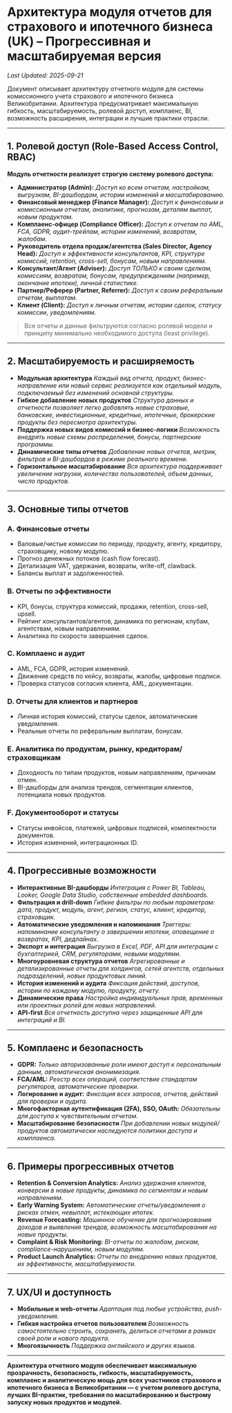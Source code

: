 # Архитектура модуля отчетов для страхового и ипотечного бизнеса (UK) – Прогрессивная и масштабируемая версия

_Last Updated: 2025-09-21_

Документ описывает архитектуру отчетного модуля для системы комиссионного учета страхового и ипотечного бизнеса Великобритании. Архитектура предусматривает максимальную гибкость, масштабируемость, ролевой доступ, комплаенс, BI, возможность расширения, интеграции и лучшие практики отрасли.

---

## 1. Ролевой доступ (Role-Based Access Control, RBAC)

**Модуль отчетности реализует строгую систему ролевого доступа:**

- **Администратор (Admin):**
  _Доступ ко всем отчетам, настройкам, выгрузкам, BI-дашбордам, истории изменений и масштабированию._
- **Финансовый менеджер (Finance Manager):**
  _Доступ к финансовым и комиссионным отчетам, аналитике, прогнозам, деталям выплат, новым продуктам._
- **Комплаенс-офицер (Compliance Officer):**
  _Доступ к отчетам по AML, FCA, GDPR, аудит-трейлам, истории изменений, возвратам, жалобам._
- **Руководитель отдела продаж/агентства (Sales Director, Agency Head):**
  _Доступ к эффективности консультантов, KPI, структуре комиссий, retention, cross-sell, бонусам, новым направлениям._
- **Консультант/Агент (Adviser):**
  _Доступ ТОЛЬКО к своим сделкам, комиссиям, возвратам, бонусам, предупреждениям (например, окончание ипотеки), личной статистике._
- **Партнер/Реферер (Partner, Referrer):**
  _Доступ к своим реферальным отчетам, выплатам._
- **Клиент (Client):**
  _Доступ к личным отчетам, истории сделок, статусу комиссии, уведомлениям._

> Все отчеты и данные фильтруются согласно ролевой модели и принципу минимально необходимого доступа (least privilege).

---

## 2. Масштабируемость и расширяемость

- **Модульная архитектура**
  _Каждый вид отчета, продукт, бизнес-направление или новый сервис реализуется как отдельный модуль, подключаемый без изменений основной структуры._
- **Гибкое добавление новых продуктов**
  _Структура данных и отчетности позволяет легко добавлять новые страховые, банковские, инвестиционные, кредитные, ипотечные, брокерские продукты без пересмотра архитектуры._
- **Поддержка новых видов комиссий и бизнес-логики**
  _Возможность внедрять новые схемы распределения, бонусы, партнерские программы._
- **Динамические типы отчетов**
  _Добавление новых отчетов, метрик, фильтров и BI-дашбордов в режиме реального времени._
- **Горизонтальное масштабирование**
  _Вся архитектура поддерживает увеличение нагрузки, количество пользователей, объем данных, число продуктов._

---

## 3. Основные типы отчетов

### A. Финансовые отчеты
- Валовые/чистые комиссии по периоду, продукту, агенту, кредитору, страховщику, новому модулю.
- Прогноз денежных потоков (cash flow forecast).
- Детализация VAT, удержания, возвраты, write-off, clawback.
- Балансы выплат и задолженностей.

### B. Отчеты по эффективности
- KPI, бонусы, структура комиссий, продажи, retention, cross-sell, upsell.
- Рейтинг консультантов/агентов, динамика по регионам, клубам, агентствам, новым направлениям.
- Аналитика по скорости завершения сделок.

### C. Комплаенс и аудит
- AML, FCA, GDPR, история изменений.
- Движение средств по кейсу, возвраты, жалобы, цифровые подписи.
- Проверка статусов согласия клиента, AML, документации.

### D. Отчеты для клиентов и партнеров
- Личная история комиссий, статусы сделок, автоматические уведомления.
- Реальные отчеты по реферальным выплатам, бонусам.

### E. Аналитика по продуктам, рынку, кредиторам/страховщикам
- Доходность по типам продуктов, новым направлениям, причинам отмен.
- BI-дашборды для анализа трендов, сегментации клиентов, потенциала новых продуктов.

### F. Документооборот и статусы
- Статусы инвойсов, платежей, цифровых подписей, комплектности документов.
- История изменений, интеграционных ID.

---

## 4. Прогрессивные возможности

- **Интерактивные BI-дашборды**
  _Интеграция с Power BI, Tableau, Looker, Google Data Studio, собственные embedded dashboards._
- **Фильтрация и drill-down**
  _Гибкие фильтры по любым параметрам: дата, продукт, модуль, агент, регион, статус, клиент, кредитор, страховщик._
- **Автоматические уведомления и напоминания**
  _Триггеры: напоминание консультанту о завершении ипотеки, оповещение о возвратах, KPI, дедлайнах._
- **Экспорт и интеграция**
  _Выгрузка в Excel, PDF, API для интеграции с бухгалтерией, CRM, регуляторами, новыми модулями._
- **Многоуровневая структура отчетов**
  _Агрегированные и детализированные отчеты для холдингов, сетей агентств, отдельных подразделений, новых продуктовых линий._
- **История изменений и аудита**
  _Фиксация действий, доступов, истории по каждому модулю, продукту, отчету._
- **Динамические права**
  _Настройка индивидуальных прав, временных или проектных ролей для новых направлений._
- **API-first**
  _Вся отчетность доступна через защищенные API для интеграций и BI._

---

## 5. Комплаенс и безопасность

- **GDPR:**
  _Только авторизованные роли имеют доступ к персональным данным, автоматическая анонимизация._
- **FCA/AML:**
  _Реестр всех операций, соответствие стандартам регуляторов, автоматические проверки._
- **Логирование и аудит:**
  _Фиксация всех запросов, отчетов, действий для проверки и аудита._
- **Многофакторная аутентификация (2FA), SSO, OAuth:**
  _Обязательны для доступа к чувствительным отчетам._
- **Масштабирование безопасности**
  _При добавлении новых модулей/продуктов автоматически наследуются политики доступа и комплаенса._

---

## 6. Примеры прогрессивных отчетов

- **Retention & Conversion Analytics:**
  _Анализ удержания клиентов, конверсии в новые продукты, динамика по сегментам и новым направлениям._
- **Early Warning System:**
  _Автоматические отчеты/уведомления о рисках отмен, невыплат, истекающих ипотек._
- **Revenue Forecasting:**
  _Машинное обучение для прогнозирования доходов и выявления трендов, возможность масштабирования на новые продукты._
- **Complaint & Risk Monitoring:**
  _BI-отчеты по жалобам, рискам, compliance-нарушениям, новым модулям._
- **Product Launch Analytics:**
  _Отчеты по внедрению новых продуктов, их эффективности, масштабируемости._

---

## 7. UX/UI и доступность

- **Мобильные и web-отчеты**
  _Адаптация под любые устройства, push-уведомления._
- **Гибкая настройка отчетов пользователем**
  _Возможность самостоятельно строить, сохранять, делиться отчетами в рамках своей роли и нового продукта._
- **Многоязычность**
  _Поддержка английского и других языков._

---

**Архитектура отчетного модуля обеспечивает максимальную прозрачность, безопасность, гибкость, масштабируемость, комплаенс и аналитическую мощь для всех участников страхового и ипотечного бизнеса в Великобритании — с учетом ролевого доступа, лучших BI-практик, требования по масштабированию и быстрому запуску новых продуктов и модулей.**

